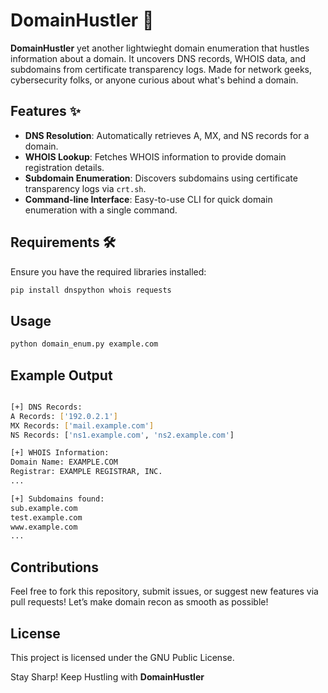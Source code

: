 # DomainHustler 🚀

**DomainHustler** yet another lightwieght domain enumeration that hustles information about a domain. It uncovers DNS records, WHOIS data, and subdomains from certificate transparency logs. Made for network geeks, cybersecurity folks, or anyone curious about what's behind a domain.

## Features ✨
- **DNS Resolution**: Automatically retrieves A, MX, and NS records for a domain.
- **WHOIS Lookup**: Fetches WHOIS information to provide domain registration details.
- **Subdomain Enumeration**: Discovers subdomains using certificate transparency logs via `crt.sh`.
- **Command-line Interface**: Easy-to-use CLI for quick domain enumeration with a single command.

## Requirements 🛠️
Ensure you have the required libraries installed:

```bash
pip install dnspython whois requests
```

## Usage

```bash
python domain_enum.py example.com
```

## Example Output

```bash

[+] DNS Records:
A Records: ['192.0.2.1']
MX Records: ['mail.example.com']
NS Records: ['ns1.example.com', 'ns2.example.com']

[+] WHOIS Information:
Domain Name: EXAMPLE.COM
Registrar: EXAMPLE REGISTRAR, INC.
...

[+] Subdomains found:
sub.example.com
test.example.com
www.example.com
...
```
## Contributions

Feel free to fork this repository, submit issues, or suggest new features via pull requests! Let’s make domain recon as smooth as possible!

## License 

This project is licensed under the GNU Public License.


Stay Sharp! Keep Hustling with **DomainHustler**



